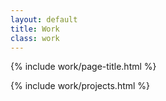 ```yaml
---
layout: default
title: Work
class: work
---
```


{% include work/page-title.html %}

{% include work/projects.html %}